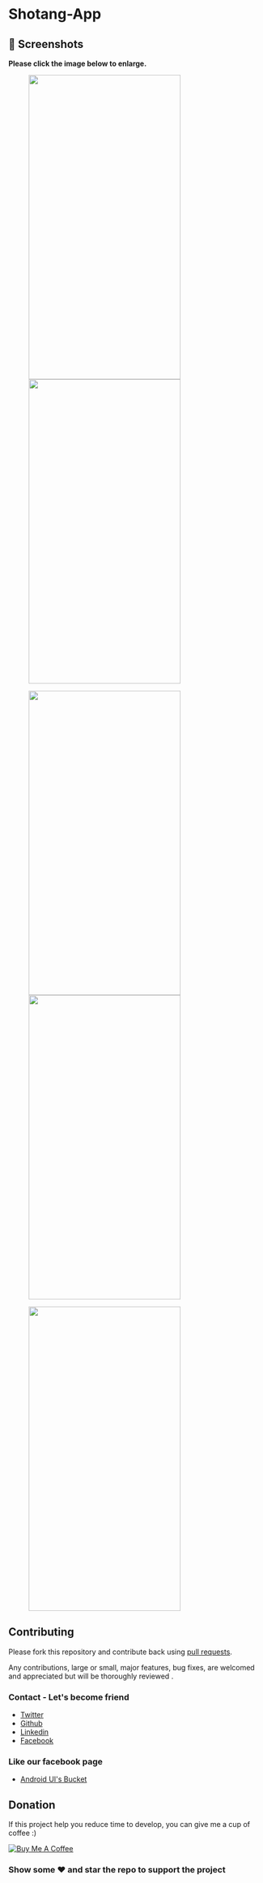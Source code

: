 # Shotang-App

## 📸 Screenshots

**Please click the image below to enlarge.**

<img src="https://github.com/Shashank02051997/Shotang-App/blob/master/Screenshot/Screenshot_20181014-155532.png" height="600" width="300" hspace="40"><img src="https://github.com/Shashank02051997/Shotang-App/blob/master/Screenshot/Screenshot_20181014-155539.png" height="600" width="300" hspace="40">

<img src="https://github.com/Shashank02051997/Shotang-App/blob/master/Screenshot/Screenshot_20181014-155545.png" height="600" width="300" hspace="40"><img src="https://github.com/Shashank02051997/Shotang-App/blob/master/Screenshot/Screenshot_20181014-155551.png" height="600" width="300" hspace="40">

<img src="https://github.com/Shashank02051997/Shotang-App/blob/master/Screenshot/Screenshot_20181014-155600.png" height="600" width="300" hspace="40">

## Contributing

Please fork this repository and contribute back using
[pull requests](https://github.com/Shashank02051997/Shotang-App/pulls).

Any contributions, large or small, major features, bug fixes, are welcomed and appreciated
but will be thoroughly reviewed .

### Contact - Let's become friend
- [Twitter](https://twitter.com/shashank020597)
- [Github](https://github.com/Shashank02051997)
- [Linkedin](https://www.linkedin.com/in/shashank-singhal-a87729b5/)
- [Facebook](https://www.facebook.com/shashanksinghal02)

### Like our facebook page
- [Android UI's Bucket](https://www.facebook.com/androiduisbucket)

## Donation
If this project help you reduce time to develop, you can give me a cup of coffee :) 

<a href="https://www.buymeacoffee.com/mXUuDW7" target="_blank"><img src="https://bmc-cdn.nyc3.digitaloceanspaces.com/BMC-button-images/custom_images/orange_img.png" alt="Buy Me A Coffee" style="height: auto !important;width: auto !important;" ></a>

### Show some :heart: and star the repo to support the project
